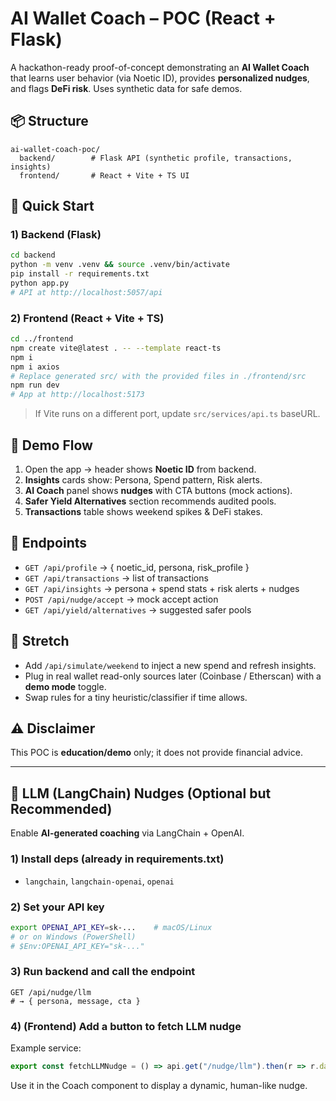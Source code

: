 # AI Wallet Coach – POC (React + Flask)

A hackathon-ready proof-of-concept demonstrating an **AI Wallet Coach** that learns user behavior (via Noetic ID), provides **personalized nudges**, and flags **DeFi risk**. Uses synthetic data for safe demos.

## 📦 Structure
```
ai-wallet-coach-poc/
  backend/        # Flask API (synthetic profile, transactions, insights)
  frontend/       # React + Vite + TS UI
```

## 🚀 Quick Start

### 1) Backend (Flask)
```bash
cd backend
python -m venv .venv && source .venv/bin/activate
pip install -r requirements.txt
python app.py
# API at http://localhost:5057/api
```

### 2) Frontend (React + Vite + TS)
```bash
cd ../frontend
npm create vite@latest . -- --template react-ts
npm i
npm i axios
# Replace generated src/ with the provided files in ./frontend/src
npm run dev
# App at http://localhost:5173
```

> If Vite runs on a different port, update `src/services/api.ts` baseURL.

## 🧠 Demo Flow
1. Open the app → header shows **Noetic ID** from backend.
2. **Insights** cards show: Persona, Spend pattern, Risk alerts.
3. **AI Coach** panel shows **nudges** with CTA buttons (mock actions).
4. **Safer Yield Alternatives** section recommends audited pools.
5. **Transactions** table shows weekend spikes & DeFi stakes.

## 🔧 Endpoints
- `GET /api/profile` → { noetic_id, persona, risk_profile }
- `GET /api/transactions` → list of transactions
- `GET /api/insights` → persona + spend stats + risk alerts + nudges
- `POST /api/nudge/accept` → mock accept action
- `GET /api/yield/alternatives` → suggested safer pools

## 🧪 Stretch
- Add `/api/simulate/weekend` to inject a new spend and refresh insights.
- Plug in real wallet read-only sources later (Coinbase / Etherscan) with a **demo mode** toggle.
- Swap rules for a tiny heuristic/classifier if time allows.

## ⚠️ Disclaimer
This POC is **education/demo** only; it does not provide financial advice.


---

## 🤖 LLM (LangChain) Nudges (Optional but Recommended)
Enable **AI-generated coaching** via LangChain + OpenAI.

### 1) Install deps (already in requirements.txt)
- `langchain`, `langchain-openai`, `openai`

### 2) Set your API key
```bash
export OPENAI_API_KEY=sk-...    # macOS/Linux
# or on Windows (PowerShell)
# $Env:OPENAI_API_KEY="sk-..."
```

### 3) Run backend and call the endpoint
```
GET /api/nudge/llm
# → { persona, message, cta }
```

### 4) (Frontend) Add a button to fetch LLM nudge
Example service:
```ts
export const fetchLLMNudge = () => api.get("/nudge/llm").then(r => r.data);
```
Use it in the Coach component to display a dynamic, human-like nudge.
